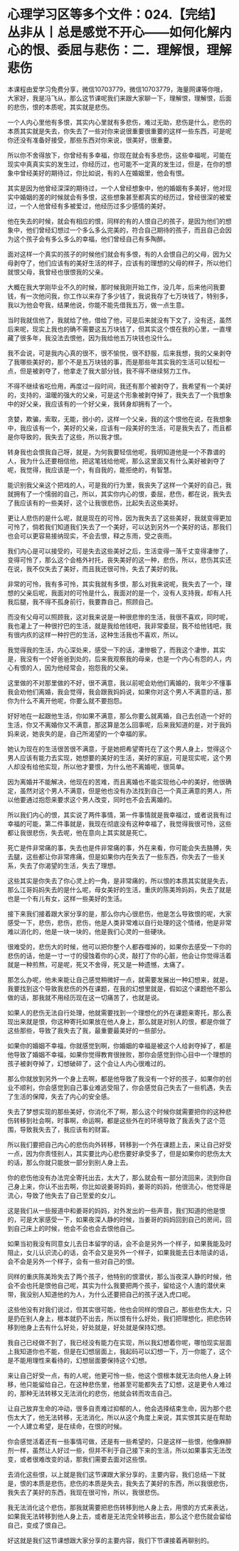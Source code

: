 # 心理学习区等多个文件：024.【完结】丛非从丨总是感觉不开心——如何化解内心的恨、委屈与悲伤：二．理解恨，理解悲伤

本课程由爱学习免费分享，微信10703779，微信10703779，海量网课等你哦，大家好，我是冯飞从，那么这节课呢我们来跟大家聊一下，理解恨，理解恨，后面的悲伤，恨的本质呢，其实就是悲伤。

一个人内心里他有多恨，其实内心里就有多悲伤，难过无助，悲伤是什么，悲伤的本质其实就是失去，你失去了一些对你来说很重要很重要的这样一些东西，可是呢你还没有准备好接受，那些东西对你来说，很美好，很重要。

所以你不舍得放下，你曾经有多幸福，你现在就会有多悲伤，这些幸福呢，可能在现实中真真实实的发生过，你经历过，也可能不一定真的发生过，但是，在你的想象中曾经美好的期待过，你比如说，有的人在婚姻里，他会有恨。

其实是因为他曾经深深的期待过，一个人曾经想象中，他的婚姻有多美好，他对现实中婚姻的差的时候就会有多恨，这些想象甚至都真实的经历过，曾经很深的被爱过，一个人他曾经有多被爱过，他经历过多少感情的美好。

他在失去的时候，就会有相应的恨，同样的有的人恨自己的孩子，是因为他们的想象中，他们曾经幻想过一个多么多么完美的，符合自己期待的孩子，而且自己会因为这个孩子会有多么多么的幸福，他们曾经自己有多陶醉。

面对这样一个真实的孩子的时候他们就会有多恨，有的人会恨自己的父母，因为父母剥夺了，他们应该有的美好生活的样子，应该有的理想的父母的样子，所以他们就恨父母，我曾经也很恨我的父亲。

大概在我大学刚毕业不久的时候，那时候我刚开始工作，没几年，后来他问我要钱，有一次他问我，你工作以来存了多少钱了，我说我存了七万块钱了，特别多，我以为他会夸我，结果他说，你能不能先借我五万，做一点生意。

当时我就信他了，我就给了他，借给了他，可是后来就没有下文了，没有还，虽然后来呢，现实上我也的确不需要这五万块钱了，但其实这个恨在我的心里，一直埋藏了很多年，我没法去恨他，因为我给他五万块钱也没什么。

我不会说，可是我内心真的很不，很不愉悦，很不舒服，后来我想，我的父亲剥夺了我哪些美好的，那个不是五万块钱的事，而是那些年其实我的生活可以轻松一点，但是被剥夺了，他拿走了我大部分钱，我不得不继续努力工作。

不得不继续省吃俭用，再度过一段时间，我还有那个被剥夺了，我希望有一个美好的，支持的，温暖的强大的父亲，可是这个形象被剥夺掉了，我失去了一个我想象中的好父亲，我应该有的一个好父亲，我转身却拥有了一个。

贪婪，欺骗，索取，无能，弱小的，这样一个父亲，我的这个恨他在说，在我想象中，我应该有一个，美好的父亲，应该有一段美好的生活，可是我失去了，而且都是你导致的，我失去了这些，所以我才恨。

转身我也会恨我自己呀，就是，为何我要轻信他呢，我明知道他是一个不靠谱的人，我为什么还要相信他，把这笔钱给他呢，那么这里面又有什么美好被剥夺了呢，我觉得，我应该是一个，有自我的，能拒绝的，有智慧。

能识别我父亲这个把戏的人，可是我的行为里，我丧失了这样一个美好的自己，我就拥有了一个懦弱的自己，所以，其实你内心的恨，委屈，悲伤，都在说，我失去了我应该有的一些美好，这个让我很悲伤，比起失去这些美好。

更让人悲伤的是什么呢，就是现在的可怜，因为我失去了这些美好，我就变得更加可怜了，倘若我们知道我们失去了一个美好，可以达到另外一个美好的话，那我们也会可以更容易接纳现实，不会去恨，释之东雨，受之丧雨。

我们内心是可以接受的，可是失去这些美好之后，生活变得一落千丈变得凄惨了，变得可怜了，那么这个会格外衬托，丧失美好的这一种，悲伤，所以，悲伤其实还在说，我不仅失去了美好，而且我还很可怜，失去了美好的我。

非常的可怜，我有多可怜，其实我就有多恨，那么对我来说呢，我失去了一个，理想的父亲后呢，我面对的可怜是什么，我面对的是一个，没有人支持我，却有人托我后腿，我不得不孤身前行，我要靠自己，照顾自己。

而没有父母可以照顾我，这对我来说是一种很悲惨的生活，我很不喜欢，同时呢，我也灌上了一种很拧巴的生活，就是我给他钱吧，我非常委屈，我不给他钱吧，我有很内疚的这样一种拧巴的生活，这种生活我也不喜欢，所以。

我觉得我的生活，内心深处来，感受一下的话，凄惨极了，而我这个凄惨，其实是，我没有一个好爸爸到处的，后来我观察我的母亲，也是一个内心有怨的人，内心有恨的人，因为他经常会，抱怨我的父亲。

这里做的不对那里做的不好，很不满意，我以前呢会劝他们离婚的，我年少不懂事我会劝他们离婚，我会觉得，我会跟我妈妈说，如果你对这个男人不满意的话，那你为什么不离开他呢，你要么就不要抱怨。

好好地在一起跟他生活，你如果不满意，那么你要么就离婚，自己去创造一个好的生活，你又不离婚你又不满意，那这算是怎么回事呢，后来我知道的是，对于我妈妈来说，她丧失的是，自己所渴望的一个幸福的家。

她认为现在的生活很苦很不满意，于是她把希望寄托在了这个男人身上，觉得这个男人应该有能力去实现，她想要的美好的生活，美好的家庭，可是现实呢，这个男人却没有给他实现，所以他才要恨，为什么他不离婚呢，很简单。

因为离婚并不能解决，他现在的苦难，而且离婚也不能实现他心中的美好，他很确定，虽然对这个男人不满意，但是他也没有办法找到自己一个真正满意的男人，所以他要通过抱怨来要求这个男人改变，同时也不会去离婚的。

所以我们内心的恨，其实说了两件事情，第一件事情就是我幸福过，或者说我有过幸福的可能，第二件事就是，我现在彻底没有这种幸福了，我觉得我很可怜，这些都让我很悲伤，失去呢，他在意向上其实就是死亡。

死亡是件非常痛的事，失去也是件非常痛的事，外在来看，你可能会失去胳膊，失去腿，这些都让你非常疼痛，但是如果你内在失去了一些东西，你失去了一些关系，失去了你渴望的生活，失去了理想。

这些其实是你失去了你心灵上的一角，是非常痛的，所以恨的本质其实就是失去，那么江哥妈妈失去的是什么呢，母女美好的生活，重庆的陈美玲妈妈，失去了就是也是一个有儿有女，这样一些美好的生活。

接下来我们接着跟大家分享的是，那么你内心很悲伤，他是怎么导致恨的呢，大家感受一下，悲伤，悲伤，悲伤，他是人类非常难以自行处理的这个情绪，他是非常难以消化的，他是一块一块的，他是我们心灵的一些硬块。

很难受的，悲伤大的时候，他可以把你整个人都吞噬掉的，如果你去感受一下你的悲伤的话，他是一寸一寸的侵蚀着你的心灵，敲打了你的心脏，他会让你觉得活着就是一种煎熬，可是呢，死又不舍得，死又是一种遗憾，太痛了。

那怎么办呢，他未来能让自己感觉稍微好一点，就需要发展出一种幻想来，就是，我要找到这个导致我悲伤的外在课题，在我的幻想里就是，假如这个课题他不那么做的话，那我就不用经历现在这一切痛苦了，也就是说。

如果人的悲伤无法自行处理，他就需要找到一个理想化的外在课题来寄托，那么表现出来就是恨，你这种寄托如果放在他人身上，那么就是对别人的恨，都是你做了这些那些，导致了我失去了我，最重要最美好的一些部分。

如果你的婚姻不幸福，你就感觉到啊，你婚姻的幸福是被这个人给剥夺掉了，都是他导致了婚姻不幸福，如果你觉得教育很挫败，那你会感觉到你心目中一个理想的孩子被剥夺掉了，幻想破碎了，这个会让人内心很难过的。

那么你就放到另外一个身上去啊，都是他导致了我没有一个好的孩子，如果你的创业不顺利，你会感觉到自己事业难逃受阻了，你会感觉自己失去了一些机遇，失去了生活的保障，失去了内心的安全感。

失去了梦想实现的那些美好，你消化不了啊，那么这个时候你就需要把你的这种悲伤转移到社会啊，时事啊，命运啊，都是这些外在的环境导致了我丢失了这个范围，导致我失去了，我应该有的财富。

所以我们要把自己内心的悲伤向外转移，转移到一个外在课题上去，来让自己好受一点，因为你责怪别人，其实要比内心悲伤要好承受多了，但是如果你的悲伤太大的话，那么你就只能放一部分到别人身上去。

你的悲伤他没有办法完全寄托出去，太大了，那么就会有一部分流回来，流到你自己身上来，你认不出去啊，你比如说姜哥妈妈，姜哥的妈妈，他很流心，他觉得是流心，导致了他失去了自己至爱的女儿。

这是我们从一些报道中和姜哥的妈妈，对外发出的一些声音，我们知道的他是恨的，可是大家感受一下，如果夜深人静的时候，当姜哥的妈妈回到自己的房间，回到自己床上的时候，他会不会也会去恨他自己。

如果当初我没有同意女儿去日本留学的话，会不会是另外一个样子，如果我能及时阻止，女儿认识流心的话，会不会又是另外一个样子，如果我能去日本陪读的话，会不会是另外一个样子，会有一些对自己的恨。

同样的重庆陈美玲失去了两个孩子，他特别的恨潜伏，那么当夜深人静的时候，他会不会也托是恨他自己呢，其实为什么我要把两个孩子，留给这个人渣的潜伏来带，我没别人知道他的为人，为什么还要把自己的孩子送入虎口呢。

这些他没有对我们说过，但其实很可能，他也会同样的恨自己，那些悲伤太大，只是扔在别人身上，根本就扔不出去，所以恨有什么好处，我们把理想化，把悲伤转移到他身上去有什么好处，好处就是，好处就是保持幻想。

我自己已经做不到了，我已经没有能力在实现，所以我幻想着你呢，哪怕现实层面上我知道你也不能，但是在幻想层面上，我起码可以幻想一下，万一你能了，这个是不能用理性来看待的，幻想层面要保持这个幻想。

来让自己好受一点，有的人呢，他更可怜一些，他这个恨根本就无法向他人身上转移，他只能留给自己，在这种悲伤里，他甚至可能都失去了幻想，这是更令人难过的，那种无法转移又无法消化的悲伤，他就会转而攻击自己。

让自己放弃生命的冲动，很多自责难过抑郁的人，他会选择结束生命，因为那个悲伤太大了，他无法转移，无法消化，所以从这个角度上来说，其实恨其实是在帮助一个人建立希望，是在续命，在恨的时候。

你会感觉活着还有一些事情可做，还是有一些希望的，只是这样一些恨，他像麻醉剂一样，虽然让人好过一些，但并不利于自己接下来的生活，所以如果事实无法改变，或者很难改变的话，那我们需要去面对这些恨。

去消化这些恨，以上就是我们这节课跟大家分享的，主要内容，我们总结一下就是，恨的本质是悲伤，悲伤的本质是失去，我失去了美好的东西，所以我很悲伤，我失去了美好的东西，我现在很可怜，所以，我很悲伤。

我无法消化这个悲伤，那我就需要把悲伤转移到他人身上去，用恨的方式来表达，如果我无法转移到他人身上去，或者是无法完全转移出去，那么这个悲伤就会留给自己，变成了恨自己。

好这就是我们这节课想跟大家分享的主要内容，我们下节课接着再聊别的。